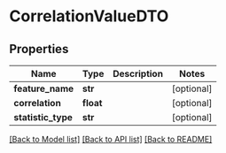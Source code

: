 # CorrelationValueDTO

## Properties
Name | Type | Description | Notes
------------ | ------------- | ------------- | -------------
**feature_name** | **str** |  | [optional] 
**correlation** | **float** |  | [optional] 
**statistic_type** | **str** |  | [optional] 

[[Back to Model list]](../README.md#documentation-for-models) [[Back to API list]](../README.md#documentation-for-api-endpoints) [[Back to README]](../README.md)

